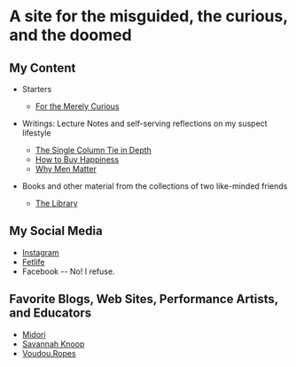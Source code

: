 # A site for the misguided, the curious, and the doomed

## My Content

* Starters
  * [For the Merely Curious](https:/rationaldom.com/start#psychology-of-bdsm)


* Writings: Lecture Notes and self-serving reflections on my suspect lifestyle
  * [The Single Column Tie in Depth](https://rationaldom.com/private/notes_single_column_tie.html)
  * [How to Buy Happiness](https://rationaldaddy.com/2016/09/03/how-to-buy-happiness/)
  * [Why Men Matter](https://rationaldaddy.com/2016/12/13/why-men-matter/)


* Books and other material from the collections of two like-minded friends
    * [The Library](https://rationaldom.com/library/library.html)


## My Social Media

* [Instagram](http://www.instagram.com/badDadditude)
* [Fetlife](http://fetlife.com/badDadditude)
* Facebook -- No! I refuse.

## Favorite Blogs, Web Sites, Performance Artists, and Educators

* [Midori](http://www.ranshin.com)
* [Savannah Knoop](https://www.savannahknoop.net)
* [Voudou.Ropes](https://anastasiamif.wixsite.com/mysite)
